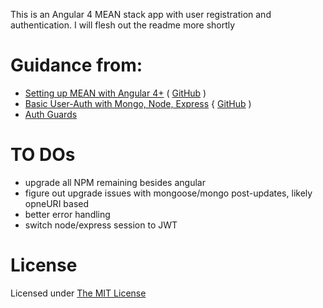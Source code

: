 This is an Angular 4 MEAN stack app with user registration and authentication. I will flesh out the readme more shortly

# Guidance from:
- [Setting up MEAN with Angular 4+](https://coursetro.com/posts/code/84/Setting-up-an-Angular-4-MEAN-Stack-(Tutorial))  ( [GitHub](https://github.com/designcourse/mean4plus) )
- [Basic User-Auth with Mongo, Node, Express](https://medium.com/of-all-things-tech-progress/starting-with-authentication-a-tutorial-with-node-js-and-mongodb-25d524ca0359)  { [GitHub](https://github.com/DDCreationStudios/authenticationIntro) )
- [Auth Guards](https://scotch.io/tutorials/protecting-angular-v2-routes-with-canactivatecanactivatechild-guards) 

# TO DOs

- upgrade all NPM remaining besides angular
- figure out upgrade issues with mongoose/mongo post-updates, likely opneURI based
- better error handling
- switch node/express session to JWT

# License

Licensed under [The MIT License](https://opensource.org/licenses/MIT)
